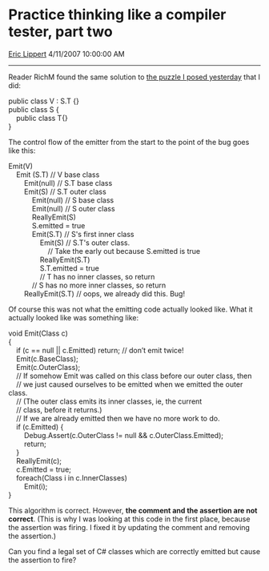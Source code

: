 <div id="page">

# Practice thinking like a compiler tester, part two

[Eric Lippert](https://social.msdn.microsoft.com/profile/Eric%20Lippert) 4/11/2007 10:00:00 AM

-----

<div id="content">

<div class="mine">

Reader RichM found the same solution to [the puzzle I posed yesterday](http://blogs.msdn.com/ericlippert/archive/2007/04/10/practice-thinking-like-a-compiler-tester.aspx) that I did:

<span class="code"> </span>

public class V : S.T {}  
public class S {  
    public class T{}  
}

The control flow of the emitter from the start to the point of the bug goes like this:

<span class="code"> </span>

Emit(V)  
    Emit (S.T) // V base class  
        Emit(null) // S.T base class  
        Emit(S) // S.T outer class  
            Emit(null) // S base class  
            Emit(null) // S outer class  
            ReallyEmit(S)  
            S.emitted = true  
            Emit(S.T) // S's first inner class  
                Emit(S) // S.T's outer class.  
                    // Take the early out because S.emitted is true  
                ReallyEmit(S.T)  
                S.T.emitted = true  
                // T has no inner classes, so return  
            // S has no more inner classes, so return  
        ReallyEmit(S.T) // oops, we already did this. Bug\!

Of course this was not what the emitting code actually looked like. What it actually looked like was something like:

<span class="code"> </span>

void Emit(Class c)  
{  
    if (c == null || c.Emitted) return; // don’t emit twice\!  
    Emit(c.BaseClass);  
    Emit(c.OuterClass);  
    // If somehow Emit was called on this class before our outer class, then  
    // we just caused ourselves to be emitted when we emitted the outer class.  
    // (The outer class emits its inner classes, ie, the current  
    // class, before it returns.)  
    // If we are already emitted then we have no more work to do.  
    if (c.Emitted) {  
        Debug.Assert(c.OuterClass \!= null && c.OuterClass.Emitted);  
        return;  
    }  
    ReallyEmit(c);   
    c.Emitted = true;  
    foreach(Class i in c.InnerClasses)  
        Emit(i);  
}

This algorithm is correct. However, **the comment and the assertion are not correct**. (This is why I was looking at this code in the first place, because the assertion was firing. I fixed it by updating the comment and removing the assertion.)

Can you find a legal set of C\# classes which are correctly emitted but cause the assertion to fire?

</div>

</div>

</div>

